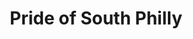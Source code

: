 ---
pid: MP2
title: Pride of South Philly
location_transcription: Broad and Oregon St
zipcode: '19145'
outside_phl: 
neighborhood: Passyunk
age: '25'
age_range: 20-29
instagram: 
image_file_name: MP_2.jpg
proposal_transcription: |-
  *Something to represent different cultures of South Philly. Wether it be a statue, mural, etc.
  *Broad + Oregon Chosen for its location because in my own opinion this particular intersection really is in the center and/or //heart// South Philly
topic: Culture,Neighborhoods,Philadelphia
topic_summary: 0, 0, 0
type: 2D,Mural,Sculpture Statue
keywords_other: 
credit: Drew Morgan
image_labels: 
twitter: 
facebook: 
permalink: "/monuments/mp2/"
layout: item-page
---